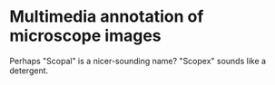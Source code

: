 # Multimedia annotation of microscope images
Perhaps "Scopal" is a nicer-sounding name? "Scopex" sounds like a detergent. 